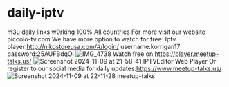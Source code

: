 # daily-iptv
m3u daily links
w0rking 100%
All countries
For more visit our website piccolo-tv.com
We have more option to watch for free:
Iptv player:http://nikostoreusa.com/#/login/
username:korrigan17
password:25AUFBdqOi
![IMG_4738](https://github.com/user-attachments/assets/f3a00b58-a9d5-495a-80bc-606315c14461)
Watch free on:https://player.meetup-talks.us/
![Screenshot 2024-11-09 at 21-58-41 IPTVEditor Web Player](https://github.com/user-attachments/assets/f55e339f-fad4-4965-8522-14cd2d3ffcef)
Or register to our social media for daily updates:https://www.meetup-talks.us/
![Screenshot 2024-11-09 at 22-11-28 meetup-talks](https://github.com/user-attachments/assets/9f7891ee-a4f0-4638-b4f6-6c4a823e5ed6)


